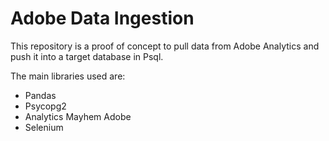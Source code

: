# Adobe Data Ingestion


This repository is a proof of concept to pull data from Adobe Analytics and push it into a target database in Psql.

The main libraries used are:
- Pandas
- Psycopg2
- Analytics Mayhem Adobe
- Selenium
